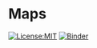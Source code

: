 # Maps
[![License:MIT](https://img.shields.io/badge/License-MIT-lightgray.svg?style=flt-square)](https://opensource.org/licenses/MIT)  [![Binder](https://binder.pangeo.io/badge_logo.svg)](https://binder.pangeo.io/v2/gh/NASA-SMODE/Maps/main)



